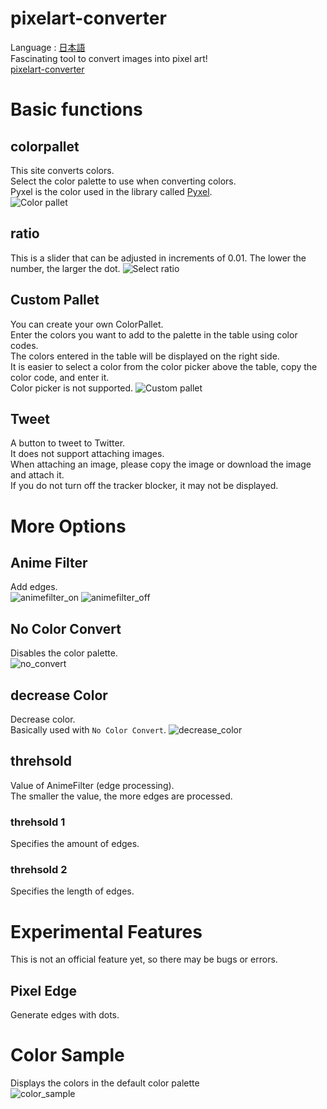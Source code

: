 # pixelart-converter
Language : [日本語](README-ja.md)  
Fascinating tool to convert images into pixel art!  
[pixelart-converter](https://pixelart.streamlit.app)

# Basic functions
## colorpallet
This site converts colors.  
Select the color palette to use when converting colors.  
Pyxel is the color used in the library called [Pyxel](https://github.com/kitao/pyxel).  
![Color pallet](./image/pallet.png)

## ratio
This is a slider that can be adjusted in increments of 0.01. The lower the number, the larger the dot.
![Select ratio](./image/ratio.png)

## Custom Pallet
You can create your own ColorPallet.  
Enter the colors you want to add to the palette in the table using color codes.  
The colors entered in the table will be displayed on the right side.  
It is easier to select a color from the color picker above the table, copy the color code, and enter it.  
Color picker is not supported.
![Custom pallet](./image/custom.png)

## Tweet
A button to tweet to Twitter.  
It does not support attaching images.  
When attaching an image, please copy the image or download the image and attach it.  
If you do not turn off the tracker blocker, it may not be displayed.  

# More Options
## Anime Filter
Add edges.  
![animefilter_on](./image/anime.png)
![animefilter_off](./image/anime2.jpg)

## No Color Convert
Disables the color palette.  
![no_convert](./image/no_convert.jpg)


## decrease Color
Decrease color.  
Basically used with ``No Color Convert``.
![decrease_color](./image/decrease.jpg)

## threhsold
Value of AnimeFilter (edge processing).  
The smaller the value, the more edges are processed.  
### threhsold 1
Specifies the amount of edges.
### threhsold 2
Specifies the length of edges.

# Experimental Features
This is not an official feature yet, so there may be bugs or errors.  
## Pixel Edge
Generate edges with dots.

# Color Sample
Displays the colors in the default color palette  
![color_sample](./image/sample.png)
